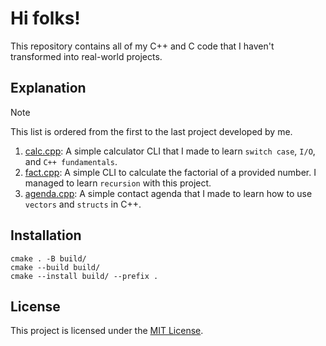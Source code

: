 # Hi folks!

This repository contains all of my C++ and C code that I haven't transformed into real-world projects.

## Explanation

> [!NOTE]
> This list is ordered from the first to the last project developed by me.

1. [calc.cpp](./src/calc.cpp): A simple calculator CLI that I made to learn `switch case`, `I/O`, and `C++ fundamentals`.
2. [fact.cpp](./src/fact.cpp): A simple CLI to calculate the factorial of a provided number. I managed to learn `recursion` with this project.
3. [agenda.cpp](./src/agenda.cpp): A simple contact agenda that I made to learn how to use `vectors` and `structs` in C++.

## Installation

```shell
cmake . -B build/
cmake --build build/
cmake --install build/ --prefix .
```

## License

This project is licensed under the [MIT License](./LICENSE).
